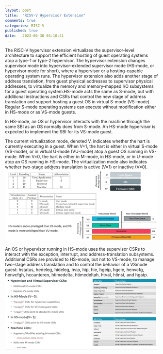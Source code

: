 ```yaml
---
layout: post
title:  "RISV-V Hypervisor Extension"
comments: true
categories: RISC-V
published: true
date:   2023-06-30 04:10:41
---
```


The RISC-V hypervisor extension virtualizes the supervisor-level architecture to support the efficient hosting of guest operating systems atop a type-1 or type-2 hypervisor.
The hypervisor extension changes supervisor mode into hypervisor-extended supervisor mode (HS-mode, or hypervisor mode for short), where a hypervisor or a hosting-capable
operating system runs. The hypervisor extension also adds another stage of address translation, from guest physical addresses to supervisor physical addresses, to virtualize
the memory and memory-mapped I/O subsystems for a guest operating system.HS-mode acts the same as S-mode, but with additional instructions and CSRs that control the new
stage of address translation and support hosting a guest OS in virtual S-mode (VS-mode). Regular S-mode operating systems can execute without modification either in HS-mode
or as VS-mode guests.

In HS-mode, an OS or hypervisor interacts with the machine through the same SBI as an OS normally does from S-mode. An HS-mode hypervisor is expected to implement the SBI
for its VS-mode guest.

The current virtualization mode, denoted V, indicates whether the hart is currently executing in a guest. When V=1, the hart is either in virtual S-mode (VS-mode), or in
virtual U-mode (VU-mode) atop a guest OS running in VS-mode. When V=0, the hart is either in M-mode, in HS-mode, or in U-mode atop an OS running in HS-mode. The
virtualization mode also indicates whether two-stage address translation is active (V=1) or inactive (V=0).
![privileged](https://github.com/lbbxsxlz/lbbxsxlz.github.io/raw/master/images/risc-v/risc-v-privileged.jpg)


An OS or hypervisor running in HS-mode uses the supervisor CSRs to interact with the exception, interrupt, and address-translation subsystems. Additional CSRs are provided
to HS-mode, but not to VS-mode, to manage two-stage address translation and to control the behavior of a VSmode guest: hstatus, hedeleg, hideleg, hvip, hip, hie, hgeip,
hgeie, henvcfg, henvcfgh, hcounteren, htimedelta, htimedeltah, htval, htinst, and hgatp.
![CSR](https://github.com/lbbxsxlz/lbbxsxlz.github.io/raw/master/images/risc-v/risc-v-CSR.png)